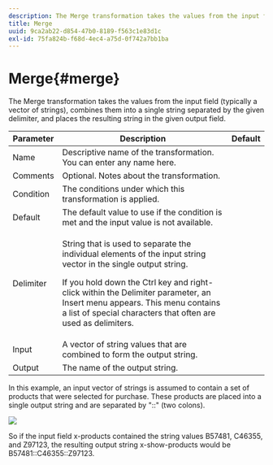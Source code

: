 ```yaml
---
description: The Merge transformation takes the values from the input field (typically a vector of strings), combines them into a single string separated by the given delimiter, and places the resulting string in the given output field.
title: Merge
uuid: 9ca2ab22-d854-47b0-8189-f563c1e83d1c
exl-id: 75fa824b-f68d-4ec4-a75d-0f742a7bb1ba
---
```

# Merge{#merge}

The Merge transformation takes the values from the input field (typically a vector of strings), combines them into a single string separated by the given delimiter, and places the resulting string in the given output field.

<table id="table_2458E008C9A14B31A774E6819D07E9BE"> 
 <thead> 
  <tr> 
   <th colname="col1" class="entry"> Parameter </th> 
   <th colname="col2" class="entry"> Description </th> 
   <th colname="col3" class="entry"> Default </th> 
  </tr> 
 </thead>
 <tbody> 
  <tr> 
   <td colname="col1"> Name </td> 
   <td colname="col2"> Descriptive name of the transformation. You can enter any name here. </td> 
   <td colname="col3"></td> 
  </tr> 
  <tr> 
   <td colname="col1"> Comments </td> 
   <td colname="col2"> Optional. Notes about the transformation. </td> 
   <td colname="col3"></td> 
  </tr> 
  <tr> 
   <td colname="col1"> Condition </td> 
   <td colname="col2"> The conditions under which this transformation is applied. </td> 
   <td colname="col3"></td> 
  </tr> 
  <tr> 
   <td colname="col1"> Default </td> 
   <td colname="col2"> The default value to use if the condition is met and the input value is not available. </td> 
   <td colname="col3"></td> 
  </tr> 
  <tr> 
   <td colname="col1"> Delimiter </td> 
   <td colname="col2"> <p>String that is used to separate the individual elements of the input string vector in the single output string. </p> <p> If you hold down the Ctrl key and right-click within the Delimiter parameter, an <span class="wintitle"> Insert</span> menu appears. This menu contains a list of special characters that often are used as delimiters. </p> </td> 
   <td colname="col3"></td> 
  </tr> 
  <tr> 
   <td colname="col1"> Input </td> 
   <td colname="col2"> A vector of string values that are combined to form the output string. </td> 
   <td colname="col3"></td> 
  </tr> 
  <tr> 
   <td colname="col1"> Output </td> 
   <td colname="col2"> The name of the output string. </td> 
   <td colname="col3"></td> 
  </tr> 
 </tbody> 
</table>

In this example, an input vector of strings is assumed to contain a set of products that were selected for purchase. These products are placed into a single output string and are separated by "::" (two colons).

![](assets/cfg_TransformationType_Merge.png)

So if the input field x-products contained the string values B57481, C46355, and Z97123, the resulting output string x-show-products would be B57481::C46355::Z97123.
